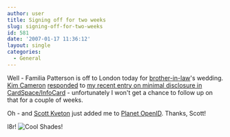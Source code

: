 ```yaml
---
author: user
title: Signing off for two weeks
slug: signing-off-for-two-weeks
id: 581
date: '2007-01-17 11:36:12'
layout: single
categories:
  - General
---
```


Well - Familia Patterson is off to London today for [brother-in-law](http://skiversgigs.blogspot.com/)'s wedding. [Kim Cameron](http://www.identityblog.com/) [responded](http://www.identityblog.com/?p=652) to [my recent entry on minimal disclosure in CardSpace/InfoCard](http://blogs.sun.com/superpat/entry/infocard_and_minimal_disclosure) - unfortunately I won't get a chance to follow up on that for a couple of weeks.

Oh - and [Scott Kveton](http://kveton.com/blog) just added me to [Planet OpenID](http://planet.openid.net/). Thanks, Scott!

l8r! ![Cool Shades!](http://blogs.sun.com/images/smileys/sunglasses.gif)